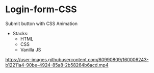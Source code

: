 ﻿# Login-form-CSS

Submit button with CSS Animation

* Stacks:
    - HTML
    - CSS
    - Vanilla JS
  




https://user-images.githubusercontent.com/80990809/160006243-b12211a4-90be-4924-85a8-2b58264b6acd.mp4




